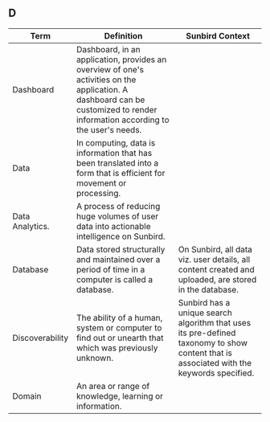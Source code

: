 ## D

Term | Definition |Sunbird Context
-----|------------|-----------------
Dashboard |Dashboard, in an application, provides an overview of one's activities on the application. A dashboard can be customized to render information according to the user's needs.  |
Data  |In computing, data is information that has been translated into a form that is efficient for movement or processing.
Data Analytics.  |A process of reducing huge volumes of user data into actionable intelligence on Sunbird.
Database  |Data stored structurally and maintained over a period of time in a computer is called a database. |On Sunbird, all data viz. user details, all content created and uploaded, are stored in the database.  
Discoverability |The ability of a human, system or computer to find out or unearth that which was previously unknown.  |Sunbird has a unique search algorithm that uses its pre-defined taxonomy to show content that is associated with the keywords specified.
Domain  |An area or range of knowledge, learning or information.  |
